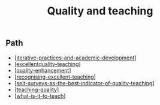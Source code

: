 ﻿---
backlinks:
- title: Sense
  url: /memex/sense/sense.html
title: Quality and teaching
---
## Path

- [[iterative-practices-and-academic-development]]
- [[excellentquality-teaching]]
- [[quality-enhancement]]
- [[recognising-excellent-teaching]]
- [[selt-surveys-as-the-best-indicator-of-quality-teaching]]
- [[teaching-quality]]
- [[what-is-it-to-teach]]



[//begin]: # "Autogenerated link references for markdown compatibility"
[iterative-practices-and-academic-development]: iterative-practices-and-academic-development "Iterative Practices and Academic Development"
[excellentquality-teaching]: excellentquality-teaching "Excellent/quality teaching"
[quality-enhancement]: quality-enhancement "Quality enhancement"
[recognising-excellent-teaching]: recognising-excellent-teaching "Recognising excellent teaching"
[selt-surveys-as-the-best-indicator-of-quality-teaching]: selt-surveys-as-the-best-indicator-of-quality-teaching "SELT surveys as the best indicator of quality teaching"
[teaching-quality]: teaching-quality "Teaching quality"
[what-is-it-to-teach]: what-is-it-to-teach "What is it to teach"
[//end]: # "Autogenerated link references"